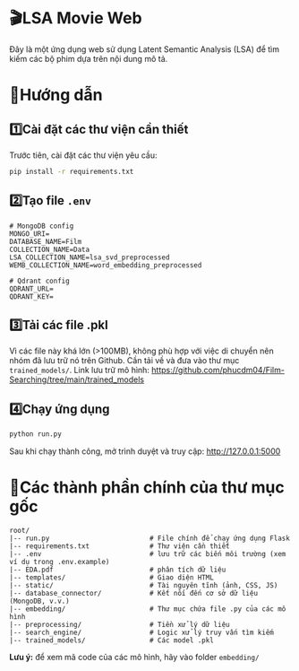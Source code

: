 🎬LSA Movie Web
=

Đây là một ứng dụng web sử dụng Latent Semantic Analysis (LSA) để tìm kiếm các bộ phim dựa trên nội dung mô tả.

# 📖Hướng dẫn
## 1️⃣Cài đặt các thư viện cần thiết
Trước tiên, cài đặt các thư viện yêu cầu:

```bash
pip install -r requirements.txt
```

## 2️⃣Tạo file `.env`
```
# MongoDB config
MONGO_URI=
DATABASE_NAME=Film
COLLECTION_NAME=Data
LSA_COLLECTION_NAME=lsa_svd_preprocessed
WEMB_COLLECTION_NAME=word_embedding_preprocessed

# Qdrant config
QDRANT_URL=
QDRANT_KEY=
```

## 3️⃣Tải các file .pkl
Vì các file này khá lớn (>100MB), không phù hợp với việc di chuyển nên nhóm đã lưu trữ nó trên Github. Cần tải về và đưa vào thư mục `trained_models/`. Link lưu trữ mô hình: https://github.com/phucdm04/Film-Searching/tree/main/trained_models


## 4️⃣Chạy ứng dụng
```python
python run.py
```
Sau khi chạy thành công, mở trình duyệt và truy cập: http://127.0.0.1:5000

# 📃Các thành phần chính của thư mục gốc
```
root/
|-- run.py                         # File chính để chạy ứng dụng Flask
|-- requirements.txt               # Thư viện cần thiết
|-- .env                           # lưu trữ các biến môi trường (xem ví dụ trong .env.example)
|-- EDA.pdf                        # phân tích dữ liệu
|-- templates/                     # Giao diện HTML
|-- static/                        # Tài nguyên tĩnh (ảnh, CSS, JS)
|-- database_connector/            # Kết nối đến cơ sở dữ liệu (MongoDB, v.v.)
|-- embedding/                     # Thư mục chứa file .py của các mô hình
|-- preprocessing/                 # Tiền xử lý dữ liệu
|-- search_engine/                 # Logic xử lý truy vấn tìm kiếm
|-- trained_models/                # Các model .pkl

```
**Lưu ý:** để xem mã code của các mô hình, hãy vào folder `embedding/`
